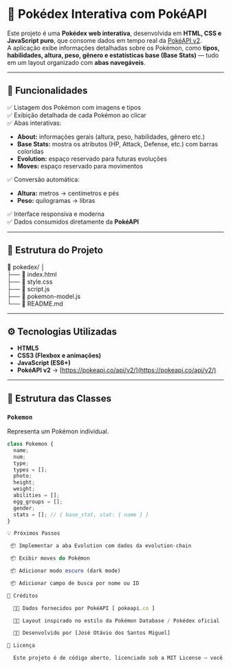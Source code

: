 # 🧭 Pokédex Interativa com PokéAPI

Este projeto é uma **Pokédex web interativa**, desenvolvida em **HTML, CSS e JavaScript puro**, que consome dados em tempo real da [PokéAPI v2](https://pokeapi.co/).  
A aplicação exibe informações detalhadas sobre os Pokémon, como **tipos, habilidades, altura, peso, gênero e estatísticas base (Base Stats)** — tudo em um layout organizado com **abas navegáveis**.

---

## 🚀 Funcionalidades

✅ Listagem dos Pokémon com imagens e tipos  
✅ Exibição detalhada de cada Pokémon ao clicar  
✅ Abas interativas:
- **About:** informações gerais (altura, peso, habilidades, gênero etc.)
- **Base Stats:** mostra os atributos (HP, Attack, Defense, etc.) com barras coloridas
- **Evolution:** espaço reservado para futuras evoluções
- **Moves:** espaço reservado para movimentos

✅ Conversão automática:
- **Altura:** metros → centímetros e pés  
- **Peso:** quilogramas → libras  

✅ Interface responsiva e moderna  
✅ Dados consumidos diretamente da **PokéAPI**

---

## 🧱 Estrutura do Projeto

📁 pokedex/
│ <br>
├── 📄 index.html <br>
├── 📄 style.css <br>
├── 📄 script.js <br>
├── 📄 pokemon-model.js <br>
└── 📄 README.md <br>


---

## ⚙️ Tecnologias Utilizadas

- **HTML5**
- **CSS3 (Flexbox e animações)**
- **JavaScript (ES6+)**
- **PokéAPI v2** → [https://pokeapi.co/api/v2/](https://pokeapi.co/api/v2/)

---

## 🧩 Estrutura das Classes

### `Pokemon`
Representa um Pokémon individual.
```js
class Pokemon {
  name;
  num;
  type;
  types = [];
  photo;
  height;
  weight;
  abilities = [];
  egg_groups = [];
  gender;
  stats = []; // { base_stat, stat: { name } }
}

💡 Próximos Passos

 📦 Implementar a aba Evolution com dados da evolution-chain

 📦 Exibir moves do Pokémon

 📦 Adicionar modo escuro (dark mode)

 📦 Adicionar campo de busca por nome ou ID

🧠 Créditos

  🧑‍💻 Dados fornecidos por PokéAPI [ pokeapi.co ]

  🧑‍💻 Layout inspirado no estilo da Pokémon Database / Pokédex oficial

  🧑‍💻 Desenvolvido por [José Otávio dos Santos Miguel]

📄 Licença

  Este projeto é de código aberto, licenciado sob a MIT License — você pode usar, modificar e distribuir livremente.
